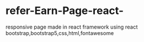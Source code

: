 # refer-Earn-Page-react-
responsive page made in react framework using react bootstrap,bootstrap5,css,html,fontawesome
